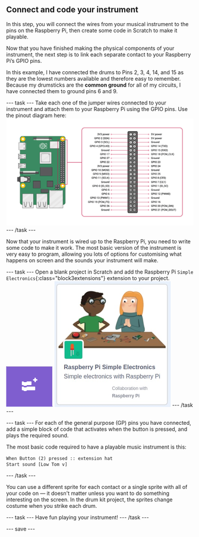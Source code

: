 ## Connect and code your instrument
In this step, you will connect the wires from your musical instrument to the pins on the Raspberry Pi, then create some code in Scratch to make it playable.

Now that you have finished making the physical components of your instrument, the next step is to link each separate contact to your Raspberry Pi’s GPIO pins. 

In this example, I have connected the drums to Pins 2, 3, 4, 14, and 15 as they are the lowest numbers available and therefore easy to remember. Because my drumsticks are the **common ground** for all of my circuits, I have connected them to ground pins 6 and 9.  

--- task ---
Take each one of the jumper wires connected to your instrument and attach them to your Raspberry Pi using the GPIO pins. Use the pinout diagram here:
![The Raspberry Pi pinout shows the forty GPIO pins laid out with the odd numbered pins on the left and even pins on the right.](images/GPIO-Pinout-Diagram-2.png)
--- /task ---

Now that your instrument is wired up to the Raspberry Pi, you need to write some code to make it work. The most basic version of the instrument is very easy to program, allowing you lots of options for customising what happens on screen and the sounds your instrument will make.

--- task ---
Open a blank project in Scratch and add the Raspberry Pi `Simple Electronics`{:class="block3extensions"} extension to your project.
![The extension menu is the blue square at the bottom left of the Scratch workspace.](images/extension-button.png)
![The Simple Electronics extension button.](images/GPIOext.jpg)
--- /task ---

--- task ---
For each of the general purpose (GP) pins you have connected, add a simple block of code that activates when the button is pressed, and plays the required sound.

The most basic code required to have a playable music instrument is this:

```blocks3
When Button (2) pressed :: extension hat
Start sound [Low Tom v]
```
--- /task ---

You can use a different sprite for each contact or a single sprite with all of your code on — it doesn't matter unless you want to do something interesting on the screen. In the drum kit project, the sprites change costume when you strike each drum. 

--- task ---
Have fun playing your instrument! 
--- /task ---

--- save ---
